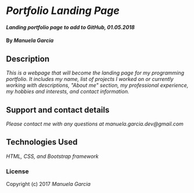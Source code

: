 # _Portfolio Landing Page_

#### _Landing portfolio page to add to GitHub, 01.05.2018_

#### By _Manuela Garcia_

## Description

_This is a webpage that will become the landing page for my programming portfolio. It includes my name, list of projects I worked on or currently working with descriptions, "About me" section, my professional experience, my hobbies and interests, and contact information._

## Support and contact details

_Please contact me with any questions at manuela.garcia.dev@gmail.com_

## Technologies Used

_HTML, CSS, and Bootstrap framework_

### License

Copyright (c) 2017 _Manuela Garcia_
